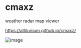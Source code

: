 # cmaxz
weather radar map viewer

https://altilunium.github.io/cmaxz/


![image](https://github.com/user-attachments/assets/d1e8b3aa-c26f-4fa9-8ca0-140de1975825)
